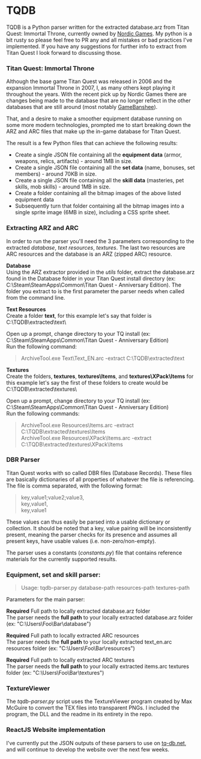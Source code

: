 # TQDB
TQDB is a Python parser written for the extracted database.arz from Titan Quest: Immortal Throne, currently owned by [Nordic Games][ng].
My python is a bit rusty so please feel free to PR any and all mistakes or bad practices I've implemented. If you have any suggestions 
for further info to extract from Titan Quest I look forward to discussing those. 

### Titan Quest: Immortal Throne
Although the base game Titan Quest was released in 2006 and the expansion Immortal Throne in 2007, I, as many others kept playing it throughout
the years. With the recent pick up by Nordic Games there are changes being made to the database that are no longer reflect in the other databases 
that are still around (most notably [GameBanshee][gb]).

That, and a desire to make a smoother equipment database running on some more modern technologies, prompted me to start breaking down the ARZ and ARC 
files that make up the in-game database for Titan Quest.

The result is a few Python files that can achieve the following results:
  - Create a single JSON file containing all the **equipment data** (armor, weapons, relics, artifacts) - around 1MB in size.
  - Create a single JSON file containing all the **set data** (name, bonuses, set members) - around 70KB in size.
  - Create a single JSON file containing all the **skill data** (masteries, pet skills, mob skills) - around 1MB in size.
  - Create a folder containing all the bitmap images of the above listed equipment data
  - Subsequently turn that folder containing all the bitmap images into a single sprite image (6MB in size), including a CSS sprite sheet.
  
### Extracting ARZ and ARC
In order to run the parser you'll need the 3 parameters corresponding to the extracted *database*, *text resources*, *textures*.
The last two resources are ARC resources and the database is an ARZ (zipped ARC) resource.

**Database**  
Using the ARZ extractor provided in the *utils* folder, extract the database.arz found in the Database folder in your Titan Quest install directory (ex: C:\Steam\SteamApps\Common\Titan Quest - Anniversary Edition\). The folder you extract to is the first parameter the parser needs when called from the command line.

**Text Resources**  
Create a folder **text**, for this example let's say that folder is C:\TQDB\extracted\text\

Open up a prompt, change directory to your TQ install (ex: C:\Steam\SteamApps\Common\Titan Quest - Anniversary Edition\)  
Run the following command:
> ArchiveTool.exe Text\Text_EN.arc -extract C:\TQDB\extracted\text 

**Textures**  
Create the folders, **textures**, **textures\Items**, and **textures\XPack\Items** for this example let's say the first of these folders to create would be C:\TQDB\extracted\textures\

Open up a prompt, change directory to your TQ install (ex: C:\Steam\SteamApps\Common\Titan Quest - Anniversary Edition\)  
Run the following commands:
> ArchiveTool.exe Resources\Items.arc -extract C:\TQDB\extracted\textures\Items  
> ArchiveTool.exe Resources\XPack\Items.arc -extract C:\TQDB\extracted\textures\XPack\Items
  
### DBR Parser
Titan Quest works with so called DBR files (Database Records). These files are basically dictionaries of all properties of whatever the file
is referencing. The file is comma separated, with the following format:

> key,value1;value2;value3,  
> key,value1,  
> key,value1

These values can thus easily be parsed into a usable dictionary or collection. It should be noted that a key, value pairing will be inconsistently present, 
meaning the parser checks for its presence and assumes all present keys, have usable values (i.e. non-zero/non-empty). 

The parser uses a constants (*constants.py*) file that contains reference materials for the currently supported results.

### Equipment, set and skill parser:
> Usage: tqdb-parser.py database-path resources-path textures-path

Parameters for the main parser:

**Required** Full path to locally extracted database.arz folder  
The parser needs the **full path** to your locally extracted database.arz folder (ex: "C:\Users\Foo\Bar\database")

**Required** Full path to locally extracted ARC resources  
The parser needs the **full path** to your locally extracted text_en.arc resources folder (ex: "C:\Users\Foo\Bar\resources")

**Required** Full path to locally extracted ARC textures  
The parser needs the **full path** to your locally extracted items.arc textures folder (ex: "C:\Users\Foo\Bar\textures")

### TextureViewer
The *tqdb-parser.py* script uses the TextureViewer program created by Max McGuire to convert the TEX files into transparent PNGs. I included the program, the DLL and the readme in its entirety in the repo.

### ReactJS Website implementation
I've currently put the JSON outputs of these parsers to use on [tq-db.net][tqdb], and will continue to develop the website over the next few weeks.

[ng]: <http://www.nordicgames.at/index.php/product/titan_quest_gold_edition>
[gb]: <http://www.gamebanshee.com/titanquest/>
[tqdb]: <http://www.tq-db.net>
